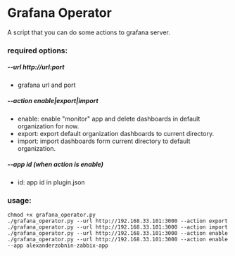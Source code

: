 # Grafana Operator
A script that you can do some actions to grafana server.


### required options:

##### --url http://url:port
 - grafana url and port

##### --action enable|export|import
 - enable: enable "monitor" app and delete dashboards in default organization for now.
 - export: export default organization dashboards to current directory.
 - import: import dashboards form current directory to default organization.

##### --app id (when action is enable)
 - id: app id in plugin.json

### usage:
```
chmod +x grafana_operator.py
./grafana_operator.py --url http://192.168.33.101:3000 --action export
./grafana_operator.py --url http://192.168.33.101:3000 --action import
./grafana_operator.py --url http://192.168.33.101:3000 --action enable
./grafana_operator.py --url http://192.168.33.101:3000 --action enable --app alexanderzobnin-zabbix-app
```
